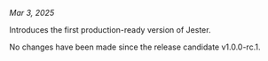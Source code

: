 *Mar 3, 2025*

Introduces the first production-ready version of Jester.

No changes have been made since the release candidate v1.0.0-rc.1.
